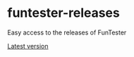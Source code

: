 # funtester-releases
Easy access to the releases of FunTester

[Latest version](https://github.com/funtester/funtester-releases/raw/master/funtester-0.7c.1.zip)
